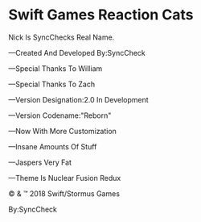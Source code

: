 Swift Games Reaction Cats
=============================
Nick Is SyncChecks Real Name.

—Created And Developed By:SyncCheck

—Special Thanks To William

—Special Thanks To Zach

—Version Designation:2.0 In Development

—Version Codename:"Reborn"

—Now With More Customization

—Insane Amounts Of Stuff

—Jaspers Very Fat

—Theme Is Nuclear Fusion Redux


© & ™ 2018 Swift/Stormus Games


By:SyncCheck

